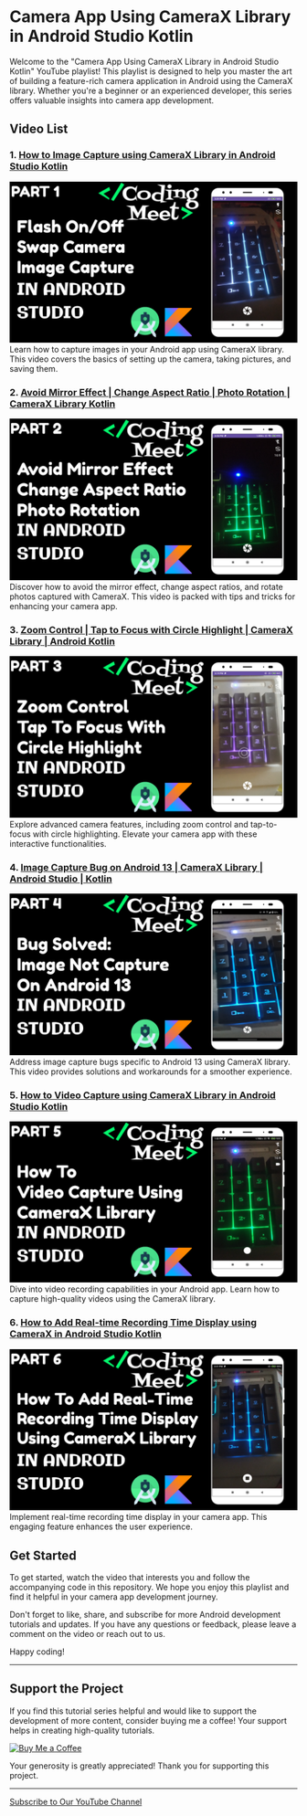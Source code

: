 # Camera App Using CameraX Library in Android Studio Kotlin

Welcome to the "Camera App Using CameraX Library in Android Studio Kotlin" YouTube playlist! This playlist is designed to help you master the art of building a feature-rich camera application in Android using the CameraX library. Whether you're a beginner or an experienced developer, this series offers valuable insights into camera app development.

## Video List

### 1. [How to Image Capture using CameraX Library in Android Studio Kotlin](https://youtu.be/r7JbipBL3GM?si=vxbom5UA-3uU_i6V)
![image 1](image/image1.png)
Learn how to capture images in your Android app using CameraX library. This video covers the basics of setting up the camera, taking pictures, and saving them.

### 2. [Avoid Mirror Effect | Change Aspect Ratio | Photo Rotation | CameraX Library Kotlin](https://youtu.be/BcNYaFrQDCk?si=QM6ZBV5Il87PeQqk)
![image 2](image/image2.png)
Discover how to avoid the mirror effect, change aspect ratios, and rotate photos captured with CameraX. This video is packed with tips and tricks for enhancing your camera app.

### 3. [Zoom Control | Tap to Focus with Circle Highlight | CameraX Library | Android Kotlin](https://youtu.be/KxfeLraYIgY?si=TWQX4mIl9aaaCDuo)
![image 3](image/image3.png)
Explore advanced camera features, including zoom control and tap-to-focus with circle highlighting. Elevate your camera app with these interactive functionalities.

### 4. [Image Capture Bug on Android 13 | CameraX Library | Android Studio | Kotlin](https://youtu.be/0Ot2jVLaNbY?si=zCfFEAdYL5AmNczv)
![image 4](image/image4.png)
Address image capture bugs specific to Android 13 using CameraX library. This video provides solutions and workarounds for a smoother experience.

### 5. [How to Video Capture using CameraX Library in Android Studio Kotlin](https://youtu.be/EL94sWx1DYo?si=rrBBo2k50ZFcCRTQ)
![image 5](image/image5.png)
Dive into video recording capabilities in your Android app. Learn how to capture high-quality videos using the CameraX library.

### 6. [How to Add Real-time Recording Time Display using CameraX in Android Studio Kotlin](https://youtu.be/e_7miNfNGCg?si=AUWjyFZiDxRH9eQ3)
![image 6](image/image6.png)
Implement real-time recording time display in your camera app. This engaging feature enhances the user experience.


## Get Started

To get started, watch the video that interests you and follow the accompanying code in this repository. We hope you enjoy this playlist and find it helpful in your camera app development journey.

Don't forget to like, share, and subscribe for more Android development tutorials and updates. If you have any questions or feedback, please leave a comment on the video or reach out to us.

Happy coding!

---

## Support the Project

If you find this tutorial series helpful and would like to support the development of more content, consider buying me a coffee! Your support helps in creating high-quality tutorials.

[![Buy Me a Coffee](https://img.shields.io/badge/Buy%20Me%20a%20Coffee-Donate-orange?style=for-the-badge&logo=buy-me-a-coffee)](https://www.buymeacoffee.com/codingmeet)

Your generosity is greatly appreciated! Thank you for supporting this project.

---


[Subscribe to Our YouTube Channel](https://www.youtube.com/@CodingMeet26)
